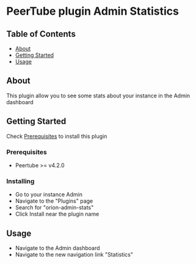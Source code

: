 # PeerTube plugin Admin Statistics

## Table of Contents

- [About](#about)
- [Getting Started](#getting_started)
- [Usage](#usage)

## About <a name = "about"></a>

This plugin allow you to see some stats about your instance in the Admin dashboard

## Getting Started <a name = "getting_started"></a>

Check [Prerequisites](#Prerequisites) to install this plugin

### Prerequisites

- Peertube >= v4.2.0

### Installing

- Go to your instance Admin
- Navigate to the "Plugins" page
- Search for "orion-admin-stats"
- Click Install near the plugin name

## Usage <a name = "usage"></a>

- Navigate to the Admin dashboard
- Navigate to the new navigation link "Statistics"
